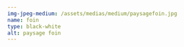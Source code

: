```yaml
---
img-jpeg-medium: /assets/medias/medium/paysagefoin.jpg
name: foin
type: black-white
alt: paysage foin
---
```

